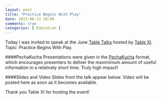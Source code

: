 ```yaml
---
layout: post
title: "Practice Begins With Play"
date: 2013-06-13 10:09
comments: true
categories: [ Education ]
---
```

Today I was invited to speak at the June [Table Talks](http://www.tablexi.com/blog/2013/06/developer-education-june-table-talks/developers/) hosted by [Table XI](http://tablexi.com). Topic: Practice Begins With Play.

<!--more-->
####PechaKucha
Presentations were given in the [PechaKucha](http://www.pechakucha.org/faq) format, which encourages presenters to deliver the maximimum amount of useful information in a relatively short time. Truly high impact!

####Slides and Video
Slides from the talk appear below. Video will be posted here as soon as it becomes available.

<center><script async class="speakerdeck-embed" data-id="391a4b80b66a013009c8226af5af9159" data-ratio="1.29456384323641" src="//speakerdeck.com/assets/embed.js"></script></center>

Thank you Table XI for hosting the event!
